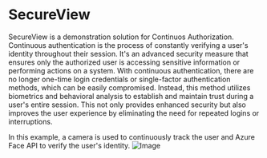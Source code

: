 # SecureView
SecureView is a demonstration solution for Continuos Authorization.
Continuous authentication is the process of constantly verifying a user's identity throughout their session. 
It's an advanced security measure that ensures only the authorized user is accessing sensitive information or performing actions on a system. 
With continuous authentication, there are no longer one-time login credentials or single-factor authentication methods, which can be easily compromised. 
Instead, this method utilizes biometrics and behavioral analysis to establish and maintain trust during a user's entire session. This not only provides enhanced security but also improves the user experience by eliminating the need for repeated logins or interruptions.

In this example, a camera is used to continuously track the user and Azure Face API to verify the user's identity.
![Image](https://github.com/Feincraft/CDN/blob/main/SecureViewO60.gif?raw=true)
